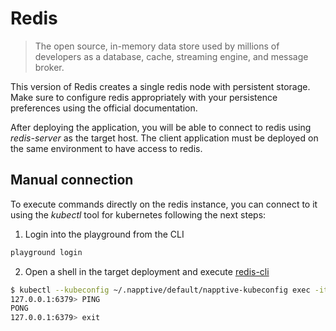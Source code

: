 # Redis

> The open source, in-memory data store used by millions of developers as a database, cache, streaming engine, and message broker.

This version of Redis creates a single redis node with persistent storage. Make sure to configure redis appropriately with your persistence preferences using the official documentation.

After deploying the application, you will be able to connect to redis using *redis-server* as the target host. The client application must be deployed on the same environment to have access to redis.

## Manual connection

To execute commands directly on the redis instance, you can connect to it using the *kubectl* tool for kubernetes following the next steps:

1. Login into the playground from the CLI

```bash
playground login
```

2. Open a shell in the target deployment and execute [redis-cli](https://redis.io/docs/manual/cli/)

```bash
$ kubectl --kubeconfig ~/.napptive/default/napptive-kubeconfig exec -it deploy/redis-server -- redis-cli
127.0.0.1:6379> PING
PONG
127.0.0.1:6379> exit
```
